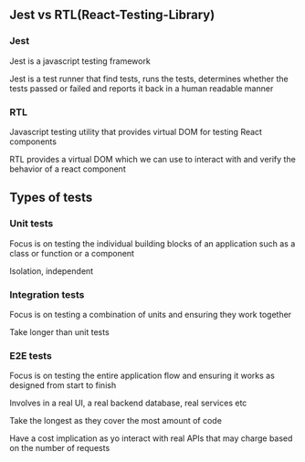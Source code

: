## Jest vs RTL(React-Testing-Library)

### Jest
Jest is a javascript testing framework

Jest is a test runner that find tests, runs the tests, determines whether the tests passed or failed and reports it back in a human readable manner

### RTL
Javascript testing utility that provides virtual DOM for testing React components

RTL provides a virtual DOM which we can use to interact with and verify the behavior of a react component


## Types of tests

### Unit tests
Focus is on testing the individual building blocks of an application such as a class or function or a component

Isolation, independent

### Integration tests
Focus is on testing a combination of units and ensuring they work together

Take longer than unit tests

### E2E tests
Focus is on testing the entire application flow and ensuring it works as designed from start to finish

Involves in a real UI, a real backend database, real services etc

Take the longest as they cover the most amount of code

Have a cost implication as yo interact with real APIs that may charge based on the number of requests

